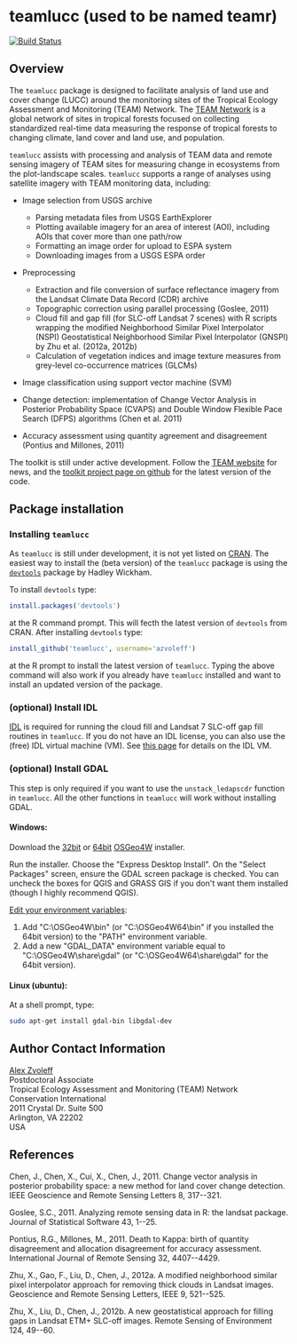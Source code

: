 # teamlucc (used to be named teamr)

[![Build Status](https://travis-ci.org/azvoleff/teamlucc.png)](https://travis-ci.org/azvoleff/teamlucc)

## Overview

The `teamlucc` package is designed to facilitate analysis of land use and cover 
change (LUCC) around the monitoring sites of the Tropical Ecology Assessment 
and Monitoring (TEAM) Network. The [TEAM Network](http://www.teamnetwork.org/) 
is a global network of sites in tropical forests focused on collecting 
standardized real-time data measuring the response of tropical forests to 
changing climate, land cover and land use, and population.

`teamlucc` assists with processing and analysis of TEAM data and remote sensing 
imagery of TEAM sites for measuring change in ecosystems from the 
plot-landscape scales. `teamlucc` supports a range of analyses using satellite 
imagery with TEAM monitoring data, including:

* Image selection from USGS archive
    * Parsing metadata files from USGS EarthExplorer
    * Plotting available imagery for an area of interest (AOI), including 
      AOIs that cover more than one path/row
    * Formatting an image order for upload to ESPA system
    * Downloading images from a USGS ESPA order

* Preprocessing
    * Extraction and file conversion of surface reflectance imagery from the 
      Landsat Climate Data Record (CDR) archive
    * Topographic correction using parallel processing (Goslee, 2011)
    * Cloud fill and gap fill (for SLC-off Landsat 7 scenes) with R scripts 
      wrapping the modified Neighborhood Similar Pixel Interpolator (NSPI) 
      Geostatistical Neighborhood Similar Pixel Interpolator (GNSPI) by Zhu et 
      al. (2012a, 2012b)
    * Calculation of vegetation indices and image texture measures from 
      grey-level co-occurrence matrices (GLCMs)

* Image classification using support vector machine (SVM)

* Change detection: implementation of Change Vector Analysis in Posterior 
  Probability Space (CVAPS) and Double Window Flexible Pace Search (DFPS) 
  algorithms (Chen et al. 2011)

* Accuracy assessment using quantity agreement and disagreement (Pontius and 
  Millones, 2011)

The toolkit is still under active development. Follow the [TEAM 
website](http://www.teamnetwork.org/) for news, and the [toolkit project page
on github](https://github.com/azvoleff/teamlucc) for the latest version of the 
code.


## Package installation

### Installing `teamlucc`

As `teamlucc` is still under development, it is not yet listed on 
[CRAN](http://cran.r-project.org).  The easiest way to install the (beta 
version) of the `teamlucc` package is using the 
[`devtools`](http://cran.r-project.org/web/packages/devtools/index.html) 
package by Hadley Wickham.

To install `devtools` type:

```R
install.packages('devtools')
```

at the R command prompt. This will fecth the latest version of `devtools` from 
CRAN. After installing `devtools` type:

```R
install_github('teamlucc', username='azvoleff')
```

at the R prompt to install the latest version of `teamlucc`. Typing the above 
command will also work if you already have `teamlucc` installed and want to 
install an updated version of the package.

### (optional) Install IDL
[IDL](http://www.exelisvis.com/ProductsServices/IDL.aspx) is required for 
running the cloud fill and Landsat 7 SLC-off gap fill routines in `teamlucc`. If 
you do not have an IDL license, you can also use the (free) IDL virtual 
machine (VM). See [this 
page](http://www.exelisvis.com/Support/HelpArticlesDetail/TabId/219/ArtMID/900/ArticleID/12395/The-IDL-Virtual-Machine.aspx) 
for details on the IDL VM.

### (optional) Install GDAL

This step is only required if you want to use the `unstack_ledapscdr` 
function in `teamlucc`. All the other functions in `teamlucc` will work without 
installing GDAL.

#### Windows:

Download the [32bit](http://download.osgeo.org/osgeo4w/osgeo4w-setup-x86.exe) 
or [
64bit](http://download.osgeo.org/osgeo4w/osgeo4w-setup-x86_64.exe) [OSGeo4W](http://trac.osgeo.org/osgeo4w/) installer.

Run the installer. Choose the "Express Desktop Install".  On the "Select 
Packages" screen, ensure the GDAL screen package is checked. You can uncheck 
the boxes for QGIS and GRASS GIS if you don't want them installed (though I 
highly recommend QGIS).

[Edit your environment variables](http://support.microsoft.com/kb/310519):

1. Add "C:\OSGeo4W\bin" (or "C:\OSGeo4W64\bin" if you installed the 64bit 
version) to the "PATH" environment variable.
2. Add a new "GDAL_DATA" environment variable equal to "C:\OSGeo4W\share\gdal" 
(or "C:\OSGeo4W64\share\gdal" for the 64bit version).

#### Linux (ubuntu):

At a shell prompt, type:

``` sh
sudo apt-get install gdal-bin libgdal-dev
```

## Author Contact Information

[Alex Zvoleff](mailto:azvoleff@conservation.org)  
Postdoctoral Associate  
Tropical Ecology Assessment and Monitoring (TEAM) Network  
Conservation International  
2011 Crystal Dr. Suite 500  
Arlington, VA 22202  
USA

## References
Chen, J., Chen, X., Cui, X., Chen, J., 2011. Change vector analysis in 
posterior probability space: a new method for land cover change detection. IEEE 
Geoscience and Remote Sensing Letters 8, 317--321.

Goslee, S.C., 2011. Analyzing remote sensing data in R: the landsat package. 
Journal of Statistical Software 43, 1--25.

Pontius, R.G., Millones, M., 2011. Death to Kappa: birth of quantity 
disagreement and allocation disagreement for accuracy assessment. International 
Journal of Remote Sensing 32, 4407--4429.

Zhu, X., Gao, F., Liu, D., Chen, J., 2012a. A modified neighborhood similar 
pixel interpolator approach for removing thick clouds in Landsat images. 
Geoscience and Remote Sensing Letters, IEEE 9, 521--525.

Zhu, X., Liu, D., Chen, J., 2012b. A new geostatistical approach for filling 
gaps in Landsat ETM+ SLC-off images. Remote Sensing of Environment 124, 49--60.

